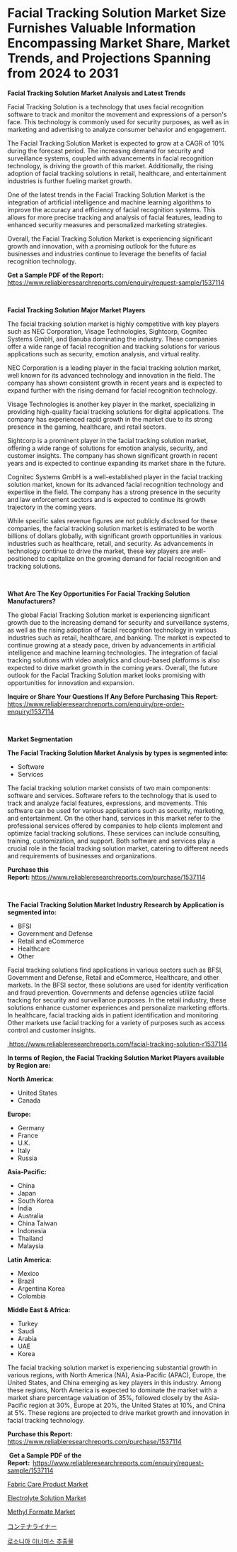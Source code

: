 <p><h1>Facial Tracking Solution Market Size Furnishes Valuable Information Encompassing Market Share, Market Trends, and Projections Spanning from 2024 to 2031</h1></p><p><strong>Facial Tracking Solution Market Analysis and Latest Trends</strong></p>
<p><p>Facial Tracking Solution is a technology that uses facial recognition software to track and monitor the movement and expressions of a person's face. This technology is commonly used for security purposes, as well as in marketing and advertising to analyze consumer behavior and engagement.</p><p>The Facial Tracking Solution Market is expected to grow at a CAGR of 10% during the forecast period. The increasing demand for security and surveillance systems, coupled with advancements in facial recognition technology, is driving the growth of this market. Additionally, the rising adoption of facial tracking solutions in retail, healthcare, and entertainment industries is further fueling market growth.</p><p>One of the latest trends in the Facial Tracking Solution Market is the integration of artificial intelligence and machine learning algorithms to improve the accuracy and efficiency of facial recognition systems. This allows for more precise tracking and analysis of facial features, leading to enhanced security measures and personalized marketing strategies.</p><p>Overall, the Facial Tracking Solution Market is experiencing significant growth and innovation, with a promising outlook for the future as businesses and industries continue to leverage the benefits of facial recognition technology.</p></p>
<p><strong>Get a Sample PDF of the Report:&nbsp;</strong> <a href="https://www.reliableresearchreports.com/enquiry/request-sample/1537114">https://www.reliableresearchreports.com/enquiry/request-sample/1537114</a></p>
<p>&nbsp;</p>
<p><strong>Facial Tracking Solution Major Market Players</strong></p>
<p><p>The facial tracking solution market is highly competitive with key players such as NEC Corporation, Visage Technologies, Sightcorp, Cognitec Systems GmbH, and Banuba dominating the industry. These companies offer a wide range of facial recognition and tracking solutions for various applications such as security, emotion analysis, and virtual reality.</p><p>NEC Corporation is a leading player in the facial tracking solution market, well known for its advanced technology and innovation in the field. The company has shown consistent growth in recent years and is expected to expand further with the rising demand for facial recognition technology.</p><p>Visage Technologies is another key player in the market, specializing in providing high-quality facial tracking solutions for digital applications. The company has experienced rapid growth in the market due to its strong presence in the gaming, healthcare, and retail sectors.</p><p>Sightcorp is a prominent player in the facial tracking solution market, offering a wide range of solutions for emotion analysis, security, and customer insights. The company has shown significant growth in recent years and is expected to continue expanding its market share in the future.</p><p>Cognitec Systems GmbH is a well-established player in the facial tracking solution market, known for its advanced facial recognition technology and expertise in the field. The company has a strong presence in the security and law enforcement sectors and is expected to continue its growth trajectory in the coming years.</p><p>While specific sales revenue figures are not publicly disclosed for these companies, the facial tracking solution market is estimated to be worth billions of dollars globally, with significant growth opportunities in various industries such as healthcare, retail, and security. As advancements in technology continue to drive the market, these key players are well-positioned to capitalize on the growing demand for facial recognition and tracking solutions.</p></p>
<p>&nbsp;</p>
<p><strong>What Are The Key Opportunities For Facial Tracking Solution Manufacturers?</strong></p>
<p><p>The global Facial Tracking Solution market is experiencing significant growth due to the increasing demand for security and surveillance systems, as well as the rising adoption of facial recognition technology in various industries such as retail, healthcare, and banking. The market is expected to continue growing at a steady pace, driven by advancements in artificial intelligence and machine learning technologies. The integration of facial tracking solutions with video analytics and cloud-based platforms is also expected to drive market growth in the coming years. Overall, the future outlook for the Facial Tracking Solution market looks promising with opportunities for innovation and expansion.</p></p>
<p><strong>Inquire or Share Your Questions If Any Before Purchasing This Report:</strong> <a href="https://www.reliableresearchreports.com/enquiry/pre-order-enquiry/1537114">https://www.reliableresearchreports.com/enquiry/pre-order-enquiry/1537114</a></p>
<p>&nbsp;</p>
<p><strong>Market Segmentation</strong></p>
<p><strong>The Facial Tracking Solution Market Analysis by types is segmented into:</strong></p>
<p><ul><li>Software</li><li>Services</li></ul></p>
<p><p>The facial tracking solution market consists of two main components: software and services. Software refers to the technology that is used to track and analyze facial features, expressions, and movements. This software can be used for various applications such as security, marketing, and entertainment. On the other hand, services in this market refer to the professional services offered by companies to help clients implement and optimize facial tracking solutions. These services can include consulting, training, customization, and support. Both software and services play a crucial role in the facial tracking solution market, catering to different needs and requirements of businesses and organizations.</p></p>
<p><strong>Purchase this Report:&nbsp;</strong><a href="https://www.reliableresearchreports.com/purchase/1537114">https://www.reliableresearchreports.com/purchase/1537114</a></p>
<p>&nbsp;</p>
<p><strong>The Facial Tracking Solution Market Industry Research by Application is segmented into:</strong></p>
<p><ul><li>BFSI</li><li>Government and Defense</li><li>Retail and eCommerce</li><li>Healthcare</li><li>Other</li></ul></p>
<p><p>Facial tracking solutions find applications in various sectors such as BFSI, Government and Defense, Retail and eCommerce, Healthcare, and other markets. In the BFSI sector, these solutions are used for identity verification and fraud prevention. Governments and defense agencies utilize facial tracking for security and surveillance purposes. In the retail industry, these solutions enhance customer experiences and personalize marketing efforts. In healthcare, facial tracking aids in patient identification and monitoring. Other markets use facial tracking for a variety of purposes such as access control and customer insights.</p></p>
<p><a href="https://www.reliableresearchreports.com/facial-tracking-solution-r1537114">&nbsp;https://www.reliableresearchreports.com/facial-tracking-solution-r1537114</a></p>
<p><strong>In terms of Region, the Facial Tracking Solution Market Players available by Region are:</strong></p>
<p>
    <p> <strong> North America: </strong>
        <ul>
            <li>United States</li>
            <li>Canada</li>
        </ul>
        </p> 
    <p> <strong> Europe: </strong>
        <ul>
            <li>Germany</li>
            <li>France</li>
            <li>U.K.</li>
            <li>Italy</li>
            <li>Russia</li>
        </ul>
        </p> 
    <p> <strong> Asia-Pacific: </strong>
        <ul>
            <li>China</li>
            <li>Japan</li>
            <li>South Korea</li>
            <li>India</li>
            <li>Australia</li>
            <li>China Taiwan</li>
            <li>Indonesia</li>
            <li>Thailand</li>
            <li>Malaysia</li>
        </ul>
        </p> 
    <p> <strong> Latin America: </strong>
        <ul>
            <li>Mexico</li>
            <li>Brazil</li>
            <li>Argentina Korea</li>
            <li>Colombia</li>
        </ul>
        </p> 
    <p> <strong> Middle East & Africa: </strong>
        <ul>
            <li>Turkey</li>
            <li>Saudi</li>
            <li>Arabia</li>
            <li>UAE</li>
            <li>Korea</li>
        </ul>
    </p>
    </p>
<p><p>The facial tracking solution market is experiencing substantial growth in various regions, with North America (NA), Asia-Pacific (APAC), Europe, the United States, and China emerging as key players in this industry. Among these regions, North America is expected to dominate the market with a market share percentage valuation of 35%, followed closely by the Asia-Pacific region at 30%, Europe at 20%, the United States at 10%, and China at 5%. These regions are projected to drive market growth and innovation in facial tracking technology.</p></p>
<p><strong>Purchase this Report: </strong><a href="https://www.reliableresearchreports.com/purchase/1537114">https://www.reliableresearchreports.com/purchase/1537114</a></p>
<p>&nbsp;<strong>Get a Sample PDF of the Report:&nbsp;&nbsp;</strong><a href="https://www.reliableresearchreports.com/enquiry/request-sample/1537114">https://www.reliableresearchreports.com/enquiry/request-sample/1537114</a></p>
<p><strong></strong></p>
<p><p><a href="https://issuu.com/reportprime-2/docs/fabric-care-product-market-size-2030.pptx">Fabric Care Product Market</a></p><p><a href="https://www.linkedin.com/pulse/electrolyte-solution-market-size-examines-its-scope-primary-fx2uc">Electrolyte Solution Market</a></p><p><a href="https://www.linkedin.com/pulse/decoding-methyl-formate-market-deep-dive-latest-trends-segmentation-pifac">Methyl Formate Market</a></p><p><a href="https://github.com/CieloStamm/Market-Research-Report-List-1/blob/main/610247562041.md">コンテナライナー</a></p><p><a href="https://github.com/shade463/Market-Research-Report-List-1/blob/main/888052161400.md">로소니아 이너미스 추출물</a></p></p>